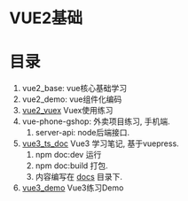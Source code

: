 # VUE2基础
# 目录
1. vue2_base: vue核心基础学习
2. vue2_demo: vue组件化编码
3. [vue2_vuex](vue2_vuex) Vuex使用练习
4. vue-phone-gshop: 外卖项目练习, 手机端. 
   1. server-api: node后端接口.
5. [vue3_ts_doc](vue3_ts_doc) Vue3 学习笔记, 基于vuepress. 
   1. npm doc:dev 运行
   2. npm doc:build 打包.
   3. 内容编写在 [docs](vue3_ts_doc%2Fdocs) 目录下.
6. [vue3_demo](vue3_demo) Vue3练习Demo


